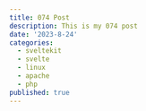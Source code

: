 ```yaml
---
title: 074 Post
description: This is my 074 post
date: '2023-8-24'
categories:
  - sveltekit
  - svelte
  - linux
  - apache
  - php
published: true
---
```


